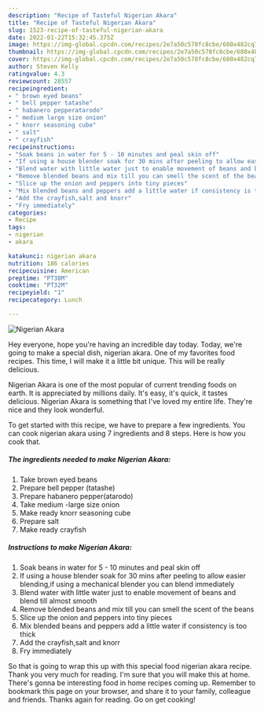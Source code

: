 ```yaml
---
description: "Recipe of Tasteful Nigerian Akara"
title: "Recipe of Tasteful Nigerian Akara"
slug: 1523-recipe-of-tasteful-nigerian-akara
date: 2022-01-22T15:32:45.375Z
image: https://img-global.cpcdn.com/recipes/2e7a50c578fc8cbe/680x482cq70/nigerian-akara-recipe-main-photo.jpg
thumbnail: https://img-global.cpcdn.com/recipes/2e7a50c578fc8cbe/680x482cq70/nigerian-akara-recipe-main-photo.jpg
cover: https://img-global.cpcdn.com/recipes/2e7a50c578fc8cbe/680x482cq70/nigerian-akara-recipe-main-photo.jpg
author: Steven Kelly
ratingvalue: 4.3
reviewcount: 28557
recipeingredient:
- " brown eyed beans"
- " bell pepper tatashe"
- " habanero pepperatarodo"
- " medium large size onion"
- " knorr seasoning cube"
- " salt"
- " crayfish"
recipeinstructions:
- "Soak beans in water for 5 - 10 minutes and peal skin off"
- "If using a house blender soak for 30 mins after peeling to allow easier blending,if using a mechanical blender you can blend immediately"
- "Blend water with little water just to enable movement of beans and blend till almost smooth"
- "Remove blended beans and mix till you can smell the scent of the beans"
- "Slice up the onion and peppers into tiny pieces"
- "Mix blended beans and peppers add a little water if consistency is too thick"
- "Add the crayfish,salt and knorr"
- "Fry immediately"
categories:
- Recipe
tags:
- nigerian
- akara

katakunci: nigerian akara 
nutrition: 186 calories
recipecuisine: American
preptime: "PT38M"
cooktime: "PT32M"
recipeyield: "1"
recipecategory: Lunch

---
```



![Nigerian Akara](https://img-global.cpcdn.com/recipes/2e7a50c578fc8cbe/680x482cq70/nigerian-akara-recipe-main-photo.jpg)

Hey everyone, hope you're having an incredible day today. Today, we're going to make a special dish, nigerian akara. One of my favorites food recipes. This time, I will make it a little bit unique. This will be really delicious.

Nigerian Akara is one of the most popular of current trending foods on earth. It is appreciated by millions daily. It's easy, it's quick, it tastes delicious. Nigerian Akara is something that I've loved my entire life. They're nice and they look wonderful.




To get started with this recipe, we have to prepare a few ingredients. You can cook nigerian akara using 7 ingredients and 8 steps. Here is how you cook that.

<!--inarticleads1-->

##### The ingredients needed to make Nigerian Akara:

1. Take  brown eyed beans
1. Prepare  bell pepper (tatashe)
1. Prepare  habanero pepper(atarodo)
1. Take  medium -large size onion
1. Make ready  knorr seasoning cube
1. Prepare  salt
1. Make ready  crayfish




<!--inarticleads2-->

##### Instructions to make Nigerian Akara:

1. Soak beans in water for 5 - 10 minutes and peal skin off
1. If using a house blender soak for 30 mins after peeling to allow easier blending,if using a mechanical blender you can blend immediately
1. Blend water with little water just to enable movement of beans and blend till almost smooth
1. Remove blended beans and mix till you can smell the scent of the beans
1. Slice up the onion and peppers into tiny pieces
1. Mix blended beans and peppers add a little water if consistency is too thick
1. Add the crayfish,salt and knorr
1. Fry immediately




So that is going to wrap this up with this special food nigerian akara recipe. Thank you very much for reading. I'm sure that you will make this at home. There's gonna be interesting food in home recipes coming up. Remember to bookmark this page on your browser, and share it to your family, colleague and friends. Thanks again for reading. Go on get cooking!
